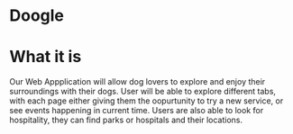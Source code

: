 # Doogle

# What it is

Our Web Appplication will allow dog lovers to explore and enjoy their surroundings with their dogs.
User will be able to explore different tabs, with each page either giving them the oopurtunity to try a new service, or see events happening in current time. Users are also able to look for hospitality, they can find parks or hospitals and their locations.
